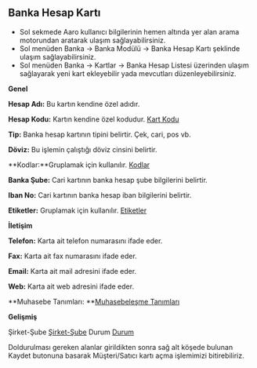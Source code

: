 ## Banka Hesap Kartı

- Sol sekmede Aaro kullanıcı bilgilerinin hemen altında yer alan arama motorundan aratarak ulaşım sağlayabilirsiniz.
- Sol menüden Banka -> Banka Modülü -> Banka Hesap Kartı şeklinde ulaşım sağlayabilirsiniz. 
- Sol menüden Banka -> Kartlar -> Banka Hesap Listesi üzerinden ulaşım sağlayarak yeni kart ekleyebilir yada mevcutları düzenleyebilirsiniz.

**Genel**

**Hesap Adı:** Bu kartın kendine özel adıdır.

**Hesap Kodu:** Kartın kendine özel kodudur. [Kart Kodu](/TemelOzellikler/KartKodu.md "Hesap Kodu")

**Tip:** Banka hesap kartının tipini belirtir. Çek, cari, pos vb.

**Döviz:** Bu işlemin çalıştığı döviz cinsini belirtir.

**Kodlar:**Gruplamak için kullanılır. [Kodlar](/TemelOzellikler/Kodlar.md "Kodlar")

**Banka Şube:** Cari kartının banka hesap şube bilgilerini belirtir.

**Iban No:** Cari kartının banka hesap iban bilgilerini belirtir.

**Etiketler:** Gruplamak için kullanılır. [Etiketler](/TemelOzellikler/Etiketler.md "Etiketler")

**İletişim** 

**Telefon:** Karta ait telefon numarasını ifade eder.

**Fax:** Karta ait fax numarasını ifade eder.

**Email:** Karta ait mail adresini ifade eder.

**Web:** Karta ait web adresini ifade eder.

**Muhasebe Tanımları: **[Muhasebeleşme Tanımları](/TemelOzellikler/MuhasebelesmeTanimlari.md "Muhasebeleşme Tanımları")

**Gelişmiş** 

Şirket-Şube [Şirket-Şube](/TemelOzellikler/SirketSube.md "Şirket-Şube")
Durum [Durum](/TemelOzellikler/Durum.md "Durum")

Doldurulması gereken alanlar girildikten sonra sağ alt köşede bulunan Kaydet butonuna basarak Müşteri/Satıcı kartı açma işlemimizi bitirebiliriz.
